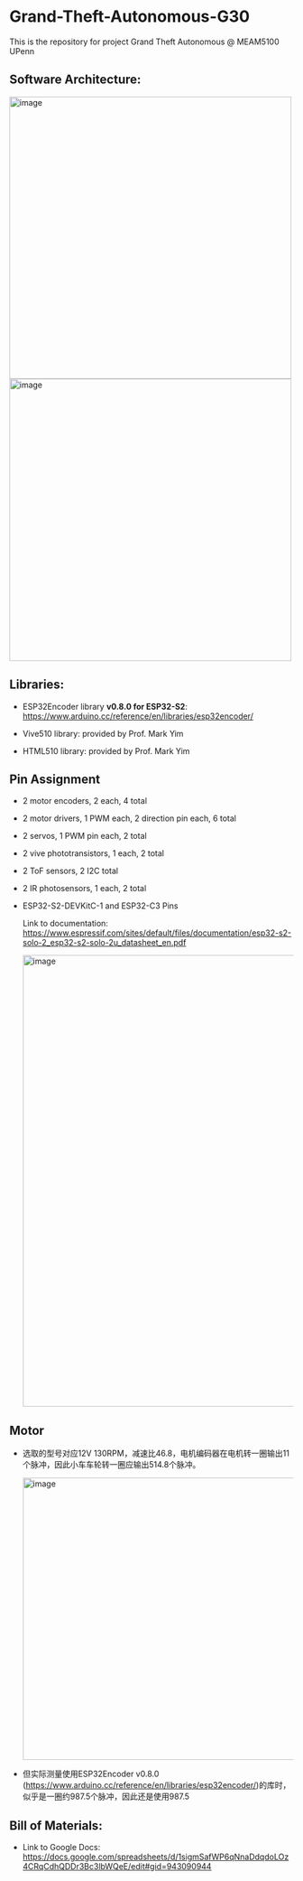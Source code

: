 # Grand-Theft-Autonomous-G30
This is the repository for project Grand Theft Autonomous @ MEAM5100 UPenn

## Software Architecture:

  <img width="500" alt="image" src="https://github.com/jbwenjoy/Grand-Theft-Automation-G30/assets/71893666/cf41ee0e-bd3c-4022-845d-8e9b1f287d1c">
  <br>
  <img width="500" alt="image" src="https://github.com/jbwenjoy/Grand-Theft-Automation-G30/assets/71893666/91e03efd-31a3-44f9-b2a5-43196c14e472">


## Libraries:

* ESP32Encoder library **v0.8.0 for ESP32-S2**: https://www.arduino.cc/reference/en/libraries/esp32encoder/

* Vive510 library: provided by Prof. Mark Yim

* HTML510 library: provided by Prof. Mark Yim

## Pin Assignment

* 2 motor encoders, 2 each, 4 total
* 2 motor drivers, 1 PWM each, 2 direction pin each, 6 total
* 2 servos, 1 PWM pin each, 2 total
* 2 vive phototransistors, 1 each, 2 total
* 2 ToF sensors, 2 I2C total
* 2 IR photosensors, 1 each, 2 total

* ESP32-S2-DEVKitC-1 and ESP32-C3 Pins

  Link to documentation: https://www.espressif.com/sites/default/files/documentation/esp32-s2-solo-2_esp32-s2-solo-2u_datasheet_en.pdf

  <img width="800" alt="image" src="https://github.com/jbwenjoy/Grand-Theft-Automation-G30/assets/71893666/70c22510-d1ad-48fb-84ab-99088045204a">


## Motor

* 选取的型号对应12V 130RPM，减速比46.8，电机编码器在电机转一圈输出11个脉冲，因此小车车轮转一圈应输出514.8个脉冲。

  <img width="500" alt="image" src="https://github.com/jbwenjoy/Grand-Theft-Automation-G30/assets/71893666/26b69153-a4a2-46c7-958b-7568aa6c0c8d">

* 但实际测量使用ESP32Encoder v0.8.0 (https://www.arduino.cc/reference/en/libraries/esp32encoder/)的库时，似乎是一圈约987.5个脉冲，因此还是使用987.5

## Bill of Materials:

* Link to Google Docs: https://docs.google.com/spreadsheets/d/1sigmSafWP6qNnaDdqdoLOz4CRqCdhQDDr3Bc3lbWQeE/edit#gid=943090944

